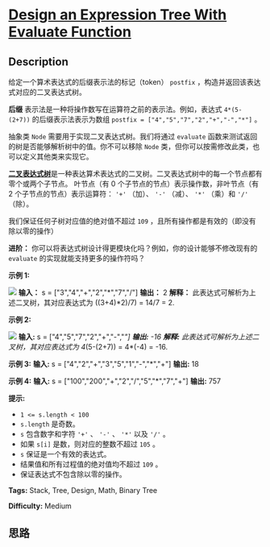 # [Design an Expression Tree With Evaluate Function][title]

## Description

给定一个算术表达式的后缀表示法的标记（token） `postfix` ，构造并返回该表达式对应的二叉表达式树。

**后缀** 表示法是一种将操作数写在运算符之前的表示法。例如，表达式 `4*(5-(2+7))` 的后缀表示法表示为数组 `postfix =
["4","5","7","2","+","-","*"]` 。

抽象类 `Node` 需要用于实现二叉表达式树。我们将通过 `evaluate` 函数来测试返回的树是否能够解析树中的值。你不可以移除 `Node`
类，但你可以按需修改此类，也可以定义其他类来实现它。

[**二叉表达式树**](https://en.wikipedia.org/wiki/Binary_expression_tree)是一种表达算术表达式的二叉树。二叉表达式树中的每一个节点都有零个或两个子节点。
叶节点（有 0 个子节点的节点）表示操作数，非叶节点（有 2 个子节点的节点）表示运算符： `'+'` （加）、 `'-'` （减）、 `'*'` （乘）和
`'/'` （除）。

我们保证任何子树对应值的绝对值不超过 `109` ，且所有操作都是有效的（即没有除以零的操作）

**进阶：** 你可以将表达式树设计得更模块化吗？例如，你的设计能够不修改现有的 `evaluate` 的实现就能支持更多的操作符吗？

**示例 1:**

**![](https://assets.leetcode.com/uploads/2020/10/15/untitled-diagram.png)**
            **输入：** s = ["3","4","+","2","*","7","/"]    **输出：** 2    **解释：** 此表达式可解析为上述二叉树，其对应表达式为 ((3+4)*2)/7) = 14/7 = 2.    

**示例 2:**

**![](https://assets.leetcode.com/uploads/2020/10/15/untitled-diagram2.png)**
            **输入:** s = ["4","5","7","2","+","-","*"]    **输出:** -16    **解释:** 此表达式可解析为上述二叉树，其对应表达式为 4*(5-(2+7)) = 4*(-4) = -16.    

**示例 3:**
            **输入:** s = ["4","2","+","3","5","1","-","*","+"]    **输出:** 18    

**示例 4:**
            **输入:** s = ["100","200","+","2","/","5","*","7","+"]    **输出:** 757    

**提示:**

  * `1 <= s.length < 100`
  * `s.length` 是奇数。
  * `s` 包含数字和字符 `'+'` 、 `'-'` 、 `'*'` 以及 `'/'` 。
  * 如果 `s[i]` 是数，则对应的整数不超过 `105` 。
  * `s` 保证是一个有效的表达式。
  * 结果值和所有过程值的绝对值均不超过 `109` 。
  * 保证表达式不包含除以零的操作。


**Tags:** Stack, Tree, Design, Math, Binary Tree

**Difficulty:** Medium

## 思路

[title]: https://leetcode-cn.com/problems/design-an-expression-tree-with-evaluate-function
